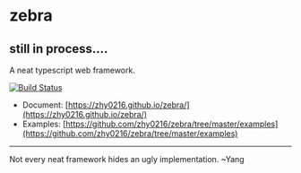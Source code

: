 # zebra
## still in process....

A neat typescript web framework.

[![Build Status](https://travis-ci.org/zhy0216/zebra.svg?branch=master)](https://travis-ci.org/zhy0216/zebra)

* Document: [https://zhy0216.github.io/zebra/](https://zhy0216.github.io/zebra/)
* Examples: [https://github.com/zhy0216/zebra/tree/master/examples](https://github.com/zhy0216/zebra/tree/master/examples) 

---------

Not every neat framework hides an ugly implementation.
~Yang 